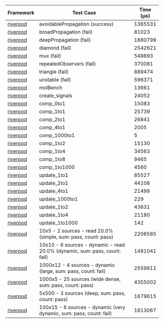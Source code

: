 | Framework | Test Case | Time (μs) |
| --- | --- | --- |
| [riverpod](https://github.com/rrousselGit/riverpod) | avoidablePropagation (success) | 1365531 |
| [riverpod](https://github.com/rrousselGit/riverpod) | broadPropagation (fail) | 81023 |
| [riverpod](https://github.com/rrousselGit/riverpod) | deepPropagation (fail) | 1880799 |
| [riverpod](https://github.com/rrousselGit/riverpod) | diamond (fail) | 2542621 |
| [riverpod](https://github.com/rrousselGit/riverpod) | mux (fail) | 548693 |
| [riverpod](https://github.com/rrousselGit/riverpod) | repeatedObservers (fail) | 370081 |
| [riverpod](https://github.com/rrousselGit/riverpod) | triangle (fail) | 889474 |
| [riverpod](https://github.com/rrousselGit/riverpod) | unstable (fail) | 596371 |
| [riverpod](https://github.com/rrousselGit/riverpod) | molBench | 13661 |
| [riverpod](https://github.com/rrousselGit/riverpod) | create_signals | 24052 |
| [riverpod](https://github.com/rrousselGit/riverpod) | comp_0to1 | 15083 |
| [riverpod](https://github.com/rrousselGit/riverpod) | comp_1to1 | 25739 |
| [riverpod](https://github.com/rrousselGit/riverpod) | comp_2to1 | 26841 |
| [riverpod](https://github.com/rrousselGit/riverpod) | comp_4to1 | 2005 |
| [riverpod](https://github.com/rrousselGit/riverpod) | comp_1000to1 | 5 |
| [riverpod](https://github.com/rrousselGit/riverpod) | comp_1to2 | 15130 |
| [riverpod](https://github.com/rrousselGit/riverpod) | comp_1to4 | 34563 |
| [riverpod](https://github.com/rrousselGit/riverpod) | comp_1to8 | 9465 |
| [riverpod](https://github.com/rrousselGit/riverpod) | comp_1to1000 | 4560 |
| [riverpod](https://github.com/rrousselGit/riverpod) | update_1to1 | 85527 |
| [riverpod](https://github.com/rrousselGit/riverpod) | update_2to1 | 44108 |
| [riverpod](https://github.com/rrousselGit/riverpod) | update_4to1 | 21499 |
| [riverpod](https://github.com/rrousselGit/riverpod) | update_1000to1 | 229 |
| [riverpod](https://github.com/rrousselGit/riverpod) | update_1to2 | 43631 |
| [riverpod](https://github.com/rrousselGit/riverpod) | update_1to4 | 21180 |
| [riverpod](https://github.com/rrousselGit/riverpod) | update_1to1000 | 142 |
| [riverpod](https://github.com/rrousselGit/riverpod) | 10x5 - 2 sources - read 20.0% (simple, sum: pass, count: pass) | 2206585 |
| [riverpod](https://github.com/rrousselGit/riverpod) | 10x10 - 6 sources - dynamic - read 20.0% (dynamic, sum: pass, count: fail) | 1481041 |
| [riverpod](https://github.com/rrousselGit/riverpod) | 1000x12 - 4 sources - dynamic (large, sum: pass, count: fail) | 2559811 |
| [riverpod](https://github.com/rrousselGit/riverpod) | 1000x5 - 25 sources (wide dense, sum: pass, count: pass) | 4355002 |
| [riverpod](https://github.com/rrousselGit/riverpod) | 5x500 - 3 sources (deep, sum: pass, count: pass) | 1679615 |
| [riverpod](https://github.com/rrousselGit/riverpod) | 100x15 - 6 sources - dynamic (very dynamic, sum: pass, count: fail) | 1813067 |
